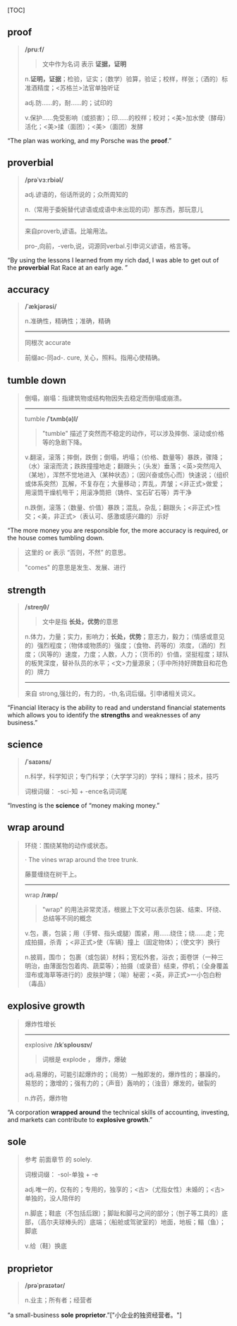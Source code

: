 [TOC]

## proof

> **/pruːf/**
>
> > 文中作为名词 表示 **证据，证明**
>
> n.**证明，证据**；检验，证实；（数学）验算，验证；校样，样张；（酒的）标准酒精度；<苏格兰>法官单独听证
>
> adj.防……的，耐……的；试印的
>
> v.保护……免受影响（或损害）；印……的校样；校对；<美>加水使（酵母）活化；<美>揉（面团）；<美>（面团）发酵

“The plan was working, and my Porsche was the **proof**.”

## proverbial

> **/prəˈvɜːrbiəl/**
>
> adj.谚语的，俗话所说的；众所周知的
>
> n.（常用于委婉替代谚语或成语中未出现的词）那东西，那玩意儿
>
> ---
>
> 来自proverb,谚语。比喻用法。
>
> pro-,向前，-verb,说，词源同verbal.引申词义谚语，格言等。

“By using the lessons I learned from my rich dad, I was able to get out of the **proverbial** Rat Race at an early age. ”

## accuracy

> **/ˈækjərəsi/**
>
> n.准确性，精确性；准确，精确
>
> ---
>
> 同根次 accurate
>
> 前缀ac-同ad-. cure, 关心，照料。指用心使精确。

## tumble down

> 倒塌，崩塌：指建筑物或结构物因失去稳定而倒塌或崩溃。
>
> ---
>
> tumble **/ˈtʌmb(ə)l/**
>
> > "tumble" 描述了突然而不稳定的动作，可以涉及摔倒、滚动或价格等的急剧下降。
>
> v.翻滚，滚落；摔倒，跌倒；倒塌，坍塌；（价格、数量等）暴跌，骤降；（水）滚滚而流；跌跌撞撞地走；翻跟头；（头发）垂落；<英>突然闯入（某地），浑然不觉地进入（某种状态）；（因兴奋或伤心而）快速说；（组织或体系突然）瓦解，不复存在；大量移动；弄乱，弄皱；<非正式>做爱；用滚筒干燥机甩干；用滚净筒把（铸件、宝石矿石等）弄干净
>
> n.跌倒，滚落；（数量、价值）暴跌；混乱，杂乱；翻跟头；<非正式>性交；<美，非正式>（表认可、感激或感兴趣的）示好

“The more money you are responsible for, the more accuracy is required,  or the house comes tumbling down. 

> 这里的 or 表示 “否则，不然” 的意思。
>
> "comes" 的意思是发生、发展、进行

## strength

> **/streŋθ/**
>
> > 文中是指 **长处，优势**的意思
>
> n.体力，力量；实力，影响力；**长处，优势**；意志力，毅力；（情感或意见的）强烈程度；（物体或物质的）强度；（食物、药等的）浓度，（酒的）烈度；（风等的）速度，力度；人数，人力；（货币的）价值，坚挺程度；球队的板凳深度，替补队员的水平；<文>力量源泉；（手中所持好牌数目和花色的）牌力
>
> ---
>
> 来自 strong,强壮的，有力的，-th,名词后缀。引申诸相关词义。

“Financial literacy is the ability to read and understand financial statements which allows you to identify the **strengths** and weaknesses of any business.”

## science

> **/ˈsaɪəns/**
>
> n.科学，科学知识；专门科学；（大学学习的）学科；理科；技术，技巧
>
> 词根词缀： -sci-知 + -ence名词词尾

“Investing is the **science** of “money making money.”

## wrap around

> 环绕：围绕某物的动作或状态。
>
> · The vines wrap around the tree trunk.
>
> 藤蔓缠绕在树干上。
>
> ---
>
> wrap **/ræp/**
>
> > "wrap" 的用法非常灵活，根据上下文可以表示包装、结束、环绕、总结等不同的概念
>
> v.包，裹，包装；用（手臂、指头或腿）围紧，用……绕住；绕……走；完成拍摄，杀青 ；<非正式>使（车辆）撞上（固定物体）；（使文字）换行
>
> n.披肩，围巾； 包裹（或包装）材料；宽松外套，浴衣；面卷饼（一种三明治，由薄面包包着肉、蔬菜等）；拍摄（或录音）结束，停机；（全身覆盖湿布或海草等进行的）皮肤护理；（喻）秘密；<英，非正式>一小包白粉（毒品）

## explosive growth

> 爆炸性增长
>
> ---
>
> explosive	**/ɪkˈsploʊsɪv/**
>
> > 词根是 explode ， 爆炸，爆破
>
> adj.易爆的，可能引起爆炸的；（局势）一触即发的，爆炸性的；暴躁的，易怒的；激增的；强有力的；（声音）轰响的；（浊音）爆发的，破裂的
>
> n.炸药，爆炸物

“A corporation **wrapped around** the technical skills of accounting, investing, and markets can contribute to **explosive growth**.”

## sole

> 参考 前面章节 的 solely.
>
> 词根词缀： -sol-单独 + -e
>
> adj.唯一的，仅有的；专用的，独享的；<古>（尤指女性）未婚的；<古>单独的，没人陪伴的
>
> n.脚底；鞋底（不包括后跟）；脚趾和脚弓之间的部分；（刨子等工具的）底部，（高尔夫球棒头的）底端；（船舱或驾驶室的）地面，地板；鳎（鱼）； 脚底
>
> v.给（鞋）换底

## proprietor

> **/prəˈpraɪətər/**
>
> n.业主；所有者；经营者

“a small-business **sole** **proprietor**.”["小企业的独资经营者。"]



